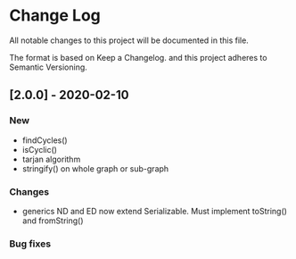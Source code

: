 # Change Log

All notable changes to this project will be documented in this file.

The format is based on Keep a Changelog. and this project adheres to Semantic Versioning.

## [2.0.0] - 2020-02-10

### New
* findCycles()
* isCyclic()
* tarjan algorithm
* stringify() on whole graph or sub-graph

### Changes
* generics ND and ED now extend Serializable. Must implement toString() and fromString()

### Bug fixes

